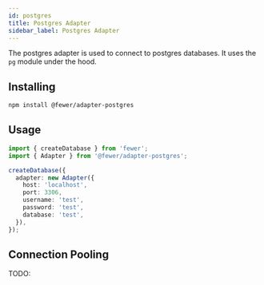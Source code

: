```yaml
---
id: postgres
title: Postgres Adapter
sidebar_label: Postgres Adapter
---
```


The postgres adapter is used to connect to postgres databases. It uses the `pg` module under the hood.

## Installing

```bash
npm install @fewer/adapter-postgres
```

## Usage

```ts
import { createDatabase } from 'fewer';
import { Adapter } from '@fewer/adapter-postgres';

createDatabase({
  adapter: new Adapter({
    host: 'localhost',
    port: 3306,
    username: 'test',
    password: 'test',
    database: 'test',
  }),
});
```

## Connection Pooling

TODO:

